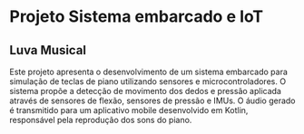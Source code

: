 # Projeto Sistema embarcado e IoT
## Luva Musical
Este projeto apresenta o desenvolvimento de um sistema embarcado para simulação de teclas de piano utilizando sensores e microcontroladores. O sistema propõe a detecção de movimento dos dedos e pressão aplicada através de sensores de flexão, sensores de pressão e IMUs. O áudio gerado é transmitido para um aplicativo mobile desenvolvido em Kotlin, responsável pela reprodução dos sons do piano.
